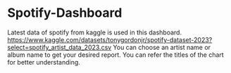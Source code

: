 # Spotify-Dashboard

Latest data of spotify from kaggle is used in this dashboard.
https://www.kaggle.com/datasets/tonygordonjr/spotify-dataset-2023?select=spotify_artist_data_2023.csv
You can choose an artist name or album name to get your desired report. You can refer the titles of the chart for better understanding.
